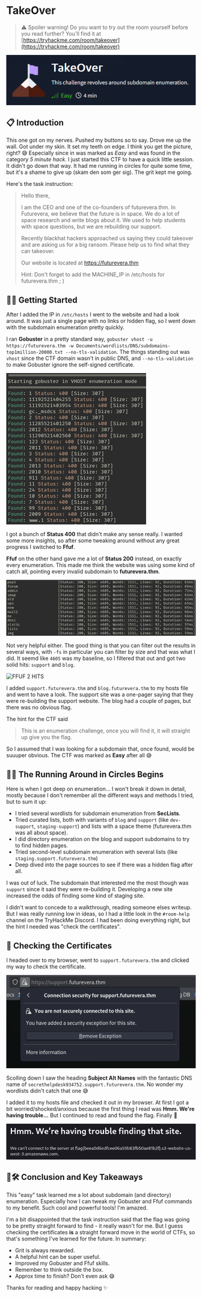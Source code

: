 # TakeOver

> ⚠️ Spoiler warning! Do you want to try out the room yourself before you read further? You'll find it at [https://tryhackme.com/room/takeover](https://tryhackme.com/room/takeover)

![Header](img/HEADER.png)

## 📋 Introduction

This one got on my nerves. Pushed my buttons so to say. Drove me up the wall. Got under my skin. It set my teeth on edge. I think you get the picture, right? 😅 Especially since in was marked as *Easy* and was found in the category *5 minute hack*. I just started this CTF to have a quick little session. It didn't go down that way. It had me running in circles for quite some time, but it's a shame to give up (skam den som ger sig). The grit kept me going.

Here's the task instruction:
> Hello there,
>
>I am the CEO and one of the co-founders of futurevera.thm. In Futurevera, we believe that the future is in space. We do a lot of space research and write blogs about it. We used to help students with space questions, but we are rebuilding our support.
>
>Recently blackhat hackers approached us saying they could takeover and are asking us for a big ransom. Please help us to find what they can takeover.
>
>Our website is located at https://futurevera.thm
>
>Hint: Don't forget to add the MACHINE_IP in /etc/hosts for futurevera.thm ; )

## 🐱‍💻 Getting Started

After I added the IP in `/etc/hosts` I went to the website and had a look around. It was just a single page with no links or hidden flag, so I went down with the subdomain enumeration pretty quickly.

I ran **Gobuster** in a pretty standard way, `gobuster vhost -u https://futurevera.thm -w Documents/wordlists/DNS/subdomains-top1million-20000.txt --no-tls-validation`. The things standing out was `vhost` since the CTF domain wasn't in public DNS, and `--no-tls-validation` to make Gobuster ignore the self-signed certificate. 

![Gobuster](img/GOBUSTER.png)

I got a bunch of **Status 400** that didn't make any sense really. I wanted some more insights, so after some tweaking around without any great progress I switched to **Ffuf**.

**Ffuf** on the other hand gave me a lot of **Status 200** instead, on exactly every enumeration. This made me think the website was using some kind of catch all, pointing every invalid subdomain to **futurevera.thm**. 

![FFUF](img/FFUF.png)

Not very helpful either. The good thing is that you can filter out the results in several ways, with `-fs` in particular you can filter by size and that was what I did. It seemd like `4605` was my baseline, so I filtered that out and got two solid hits: `support` and `blog`.

![FFUF 2 HITS](/img/FFUF2HITS.png)

I added `support.futurevera.thm` and `blog.futurevera.thm` to my hosts file and went to have a look. The support site was a one-pager saying that they were re-building the support website. The blog had a couple of pages, but there was no obvious flag. 

The hint for the CTF said
> This is an enumeration challenge, once you will find it, it will straight up give you the flag.

So I assumed that I was looking for a subdomain that, once found, would be suuuper obvious. The CTF was marked as **Easy** after all 😅

## 🤔💫 The Running Around in Circles Begins

Here is when I got deep on enumeration... I won't break it down in detail, mostly because I don't remember all the different ways and methods I tried, but to sum it up:

- I tried several wordlists for subdomain enumeration from **SecLists**.
- Tried curated lists, both with variants of `blog` and `support` (like `dev-support`, `staging-support`) and lists with a space theme (futurevera.thm was all about space).
- I did directory enumeration on the blog and support subdomains to try to find hidden pages.
- Tried second-level subdomain enumeration with several lists (like `staging.support.futurevera.thm`)
- Deep dived into the page sources to see if there was a hidden flag after all.

I was out of luck. The subdomain that interested me the most though was `support` since it said they were re-building it. Developing a new site increased the odds of finding some kind of staging site.

I didn't want to concede to a walkthrough, reading someone elses writeup. But I was really running low in ideas, so I had a little look in the `#room-help` channel on the TryHackMe Discord. I had been doing everything right, but the hint I needed was "check the certificates".

## 📜 Checking the Certificates

I headed over to my browser, went to `support.futurevera.thm` and clicked my way to check the certificate.

![CHECK CERTIFICATE](img/CHECKCERT.png)

Scolling down I saw the heading **Subject Alt Names** with the fantastic DNS name of `secrethelpdesk934752.support.futurevera.thm`. No wonder my wordlists didn't catch that one 😅

I added it to my hosts file and checked it out in my browser. At first I got a bit worried/shocked/anxious because the first thing I read was **Hmm. We're having trouble...** But I continued to read and found the flag. Finally 🙂

![Hmm.](img/HMM.png)

## 📝🛠️ Conclusion and Key Takeaways

This "easy" task learned me a lot about subdomain (and directory) enumeration. Especially how I can tweak my Gobuster and Ffuf commands to my benefit. Such cool and powerful tools! I'm amazed. 

I'm a bit disappointed that the task instruction said that the flag was going to be pretty straight forward to find - it really wasn't for me. But I guess checking the certificates **is** a straight forward move in the world of CTFs, so that's something I've learned for the future. In summary:

- Grit is always rewarded.
- A helpful hint can be super useful.
- Improved my Gobuster and Ffuf skills.
- Remember to think outside the box.
- Approx time to finish? Don't even ask 😅

Thanks for reading and happy hacking ✨